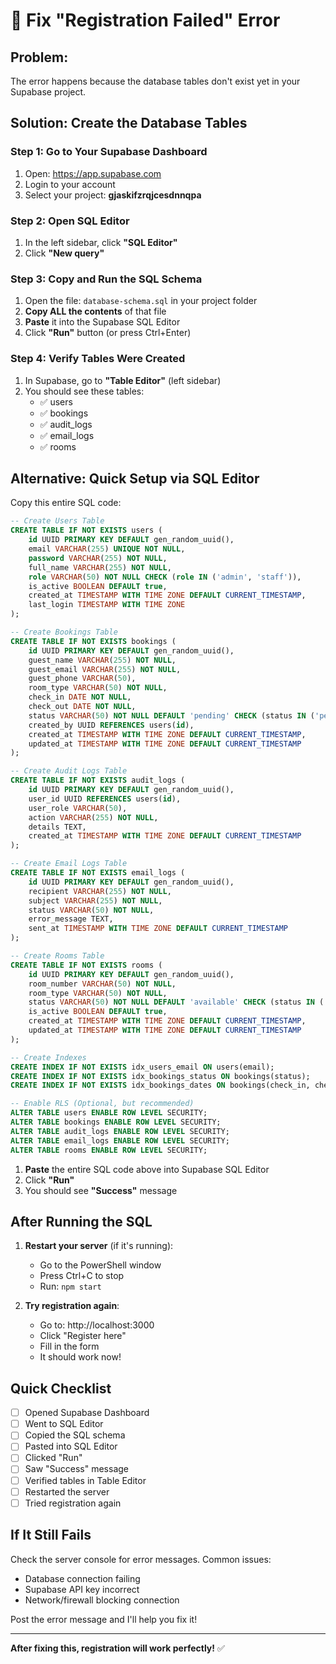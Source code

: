# 🔧 Fix "Registration Failed" Error

## Problem:
The error happens because the database tables don't exist yet in your Supabase project.

## Solution: Create the Database Tables

### Step 1: Go to Your Supabase Dashboard

1. Open: https://app.supabase.com
2. Login to your account
3. Select your project: **gjaskifzrqjcesdnnqpa**

### Step 2: Open SQL Editor

1. In the left sidebar, click **"SQL Editor"**
2. Click **"New query"**

### Step 3: Copy and Run the SQL Schema

1. Open the file: `database-schema.sql` in your project folder
2. **Copy ALL the contents** of that file
3. **Paste** it into the Supabase SQL Editor
4. Click **"Run"** button (or press Ctrl+Enter)

### Step 4: Verify Tables Were Created

1. In Supabase, go to **"Table Editor"** (left sidebar)
2. You should see these tables:
   - ✅ users
   - ✅ bookings
   - ✅ audit_logs
   - ✅ email_logs
   - ✅ rooms

## Alternative: Quick Setup via SQL Editor

Copy this entire SQL code:

```sql
-- Create Users Table
CREATE TABLE IF NOT EXISTS users (
    id UUID PRIMARY KEY DEFAULT gen_random_uuid(),
    email VARCHAR(255) UNIQUE NOT NULL,
    password VARCHAR(255) NOT NULL,
    full_name VARCHAR(255) NOT NULL,
    role VARCHAR(50) NOT NULL CHECK (role IN ('admin', 'staff')),
    is_active BOOLEAN DEFAULT true,
    created_at TIMESTAMP WITH TIME ZONE DEFAULT CURRENT_TIMESTAMP,
    last_login TIMESTAMP WITH TIME ZONE
);

-- Create Bookings Table
CREATE TABLE IF NOT EXISTS bookings (
    id UUID PRIMARY KEY DEFAULT gen_random_uuid(),
    guest_name VARCHAR(255) NOT NULL,
    guest_email VARCHAR(255) NOT NULL,
    guest_phone VARCHAR(50),
    room_type VARCHAR(50) NOT NULL,
    check_in DATE NOT NULL,
    check_out DATE NOT NULL,
    status VARCHAR(50) NOT NULL DEFAULT 'pending' CHECK (status IN ('pending', 'confirmed', 'cancelled')),
    created_by UUID REFERENCES users(id),
    created_at TIMESTAMP WITH TIME ZONE DEFAULT CURRENT_TIMESTAMP,
    updated_at TIMESTAMP WITH TIME ZONE DEFAULT CURRENT_TIMESTAMP
);

-- Create Audit Logs Table
CREATE TABLE IF NOT EXISTS audit_logs (
    id UUID PRIMARY KEY DEFAULT gen_random_uuid(),
    user_id UUID REFERENCES users(id),
    user_role VARCHAR(50),
    action VARCHAR(255) NOT NULL,
    details TEXT,
    created_at TIMESTAMP WITH TIME ZONE DEFAULT CURRENT_TIMESTAMP
);

-- Create Email Logs Table
CREATE TABLE IF NOT EXISTS email_logs (
    id UUID PRIMARY KEY DEFAULT gen_random_uuid(),
    recipient VARCHAR(255) NOT NULL,
    subject VARCHAR(255) NOT NULL,
    status VARCHAR(50) NOT NULL,
    error_message TEXT,
    sent_at TIMESTAMP WITH TIME ZONE DEFAULT CURRENT_TIMESTAMP
);

-- Create Rooms Table
CREATE TABLE IF NOT EXISTS rooms (
    id UUID PRIMARY KEY DEFAULT gen_random_uuid(),
    room_number VARCHAR(50) NOT NULL,
    room_type VARCHAR(50) NOT NULL,
    status VARCHAR(50) NOT NULL DEFAULT 'available' CHECK (status IN ('available', 'occupied', 'maintenance')),
    is_active BOOLEAN DEFAULT true,
    created_at TIMESTAMP WITH TIME ZONE DEFAULT CURRENT_TIMESTAMP,
    updated_at TIMESTAMP WITH TIME ZONE DEFAULT CURRENT_TIMESTAMP
);

-- Create Indexes
CREATE INDEX IF NOT EXISTS idx_users_email ON users(email);
CREATE INDEX IF NOT EXISTS idx_bookings_status ON bookings(status);
CREATE INDEX IF NOT EXISTS idx_bookings_dates ON bookings(check_in, check_out);

-- Enable RLS (Optional, but recommended)
ALTER TABLE users ENABLE ROW LEVEL SECURITY;
ALTER TABLE bookings ENABLE ROW LEVEL SECURITY;
ALTER TABLE audit_logs ENABLE ROW LEVEL SECURITY;
ALTER TABLE email_logs ENABLE ROW LEVEL SECURITY;
ALTER TABLE rooms ENABLE ROW LEVEL SECURITY;
```

1. **Paste** the entire SQL code above into Supabase SQL Editor
2. Click **"Run"**
3. You should see **"Success"** message

## After Running the SQL

1. **Restart your server** (if it's running):
   - Go to the PowerShell window
   - Press Ctrl+C to stop
   - Run: `npm start`

2. **Try registration again**:
   - Go to: http://localhost:3000
   - Click "Register here"
   - Fill in the form
   - It should work now!

## Quick Checklist

- [ ] Opened Supabase Dashboard
- [ ] Went to SQL Editor
- [ ] Copied the SQL schema
- [ ] Pasted into SQL Editor
- [ ] Clicked "Run"
- [ ] Saw "Success" message
- [ ] Verified tables in Table Editor
- [ ] Restarted the server
- [ ] Tried registration again

## If It Still Fails

Check the server console for error messages. Common issues:
- Database connection failing
- Supabase API key incorrect
- Network/firewall blocking connection

Post the error message and I'll help you fix it!

---

**After fixing this, registration will work perfectly!** ✅

